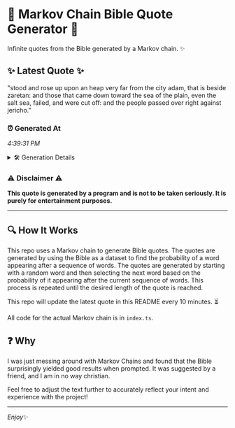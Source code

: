 # 📖 Markov Chain Bible Quote Generator 📖

Infinite quotes from the Bible generated by a Markov chain. ✨

## ✨ Latest Quote ✨
"stood and rose up upon an heap very far from the city adam, that is beside zaretan: and those that came down toward the sea of the plain, even the salt sea, failed, and were cut off: and the people passed over right against jericho."

### ⏰ Generated At
*4:39:31 PM*

<details>
    <summary>🛠️ Generation Details</summary>
    <p>
        <strong>🌱 Seed:</strong> stood<br>
        <strong>🔄 Iterations:</strong> 44<br>
        <strong>📜 Context History:</strong><br>[ stood ]: and<br>[ stood, and ]: rose<br>[ stood, and, rose ]: up<br>[ stood, and, rose, up ]: upon<br>[ stood, and, rose, up, upon ]: an<br>[ stood, and, rose, up, upon, an ]: heap<br>[ and, rose, up, upon, an, heap ]: very<br>[ rose, up, upon, an, heap, very ]: far<br>[ up, upon, an, heap, very, far ]: from<br>[ upon, an, heap, very, far, from ]: the<br>[ an, heap, very, far, from, the ]: city<br>[ heap, very, far, from, the, city ]: adam,<br>[ very, far, from, the, city, adam, ]: that<br>[ far, from, the, city, adam,, that ]: is<br>[ from, the, city, adam,, that, is ]: beside<br>[ the, city, adam,, that, is, beside ]: zaretan:<br>[ city, adam,, that, is, beside, zaretan: ]: and<br>[ adam,, that, is, beside, zaretan:, and ]: those<br>[ that, is, beside, zaretan:, and, those ]: that<br>[ is, beside, zaretan:, and, those, that ]: came<br>[ beside, zaretan:, and, those, that, came ]: down<br>[ zaretan:, and, those, that, came, down ]: toward<br>[ and, those, that, came, down, toward ]: the<br>[ those, that, came, down, toward, the ]: sea<br>[ that, came, down, toward, the, sea ]: of<br>[ came, down, toward, the, sea, of ]: the<br>[ down, toward, the, sea, of, the ]: plain,<br>[ toward, the, sea, of, the, plain, ]: even<br>[ the, sea, of, the, plain,, even ]: the<br>[ sea, of, the, plain,, even, the ]: salt<br>[ of, the, plain,, even, the, salt ]: sea,<br>[ the, plain,, even, the, salt, sea, ]: failed,<br>[ plain,, even, the, salt, sea,, failed, ]: and<br>[ even, the, salt, sea,, failed,, and ]: were<br>[ the, salt, sea,, failed,, and, were ]: cut<br>[ salt, sea,, failed,, and, were, cut ]: off:<br>[ sea,, failed,, and, were, cut, off: ]: and<br>[ failed,, and, were, cut, off:, and ]: the<br>[ and, were, cut, off:, and, the ]: people<br>[ were, cut, off:, and, the, people ]: passed<br>[ cut, off:, and, the, people, passed ]: over<br>[ off:, and, the, people, passed, over ]: right<br>[ and, the, people, passed, over, right ]: against<br>[ the, people, passed, over, right, against ]: jericho.<br>
    </p>
</details>

### ⚠️ Disclaimer ⚠️
**This quote is generated by a program and is not to be taken seriously. It is purely for entertainment purposes.**

---

## 🔍 How It Works

This repo uses a Markov chain to generate Bible quotes. The quotes are generated by using the Bible as a dataset to find the probability of a word appearing after a sequence of words. The quotes are generated by starting with a random word and then selecting the next word based on the probability of it appearing after the current sequence of words. This process is repeated until the desired length of the quote is reached.

This repo will update the latest quote in this README every 10 minutes. ⏳

All code for the actual Markov chain is in `index.ts`.

## ❓ Why

I was just messing around with Markov Chains and found that the Bible surprisingly yielded good results when prompted. 
It was suggested by a friend, and I am in no way christian.

Feel free to adjust the text further to accurately reflect your intent and experience with the project!

---

*Enjoy*✨
